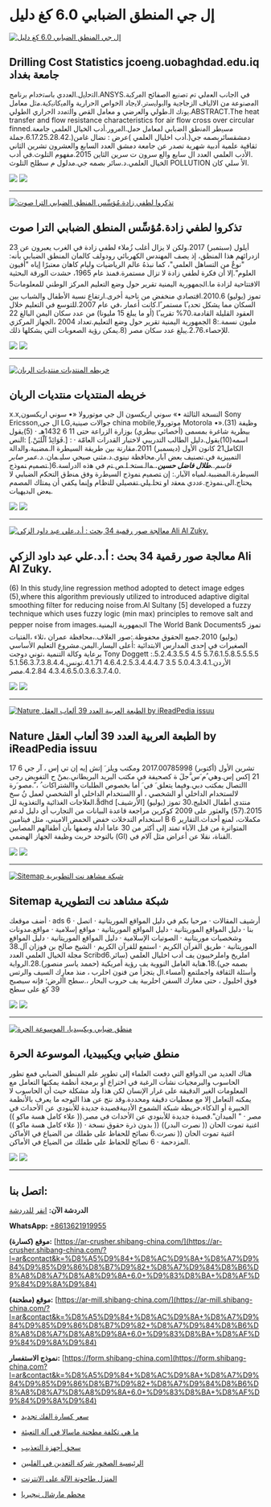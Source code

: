 # إل جي المنطق الضبابي 6.0 كغ دليل

<a href="https://swt.shibang-china.com/?l=ar&img&k=%D8%A5%D9%84+%D8%AC%D9%8A+%D8%A7%D9%84%D9%85%D9%86%D8%B7%D9%82+%D8%A7%D9%84%D8%B6%D8%A8%D8%A7%D8%A8%D9%8A+6.0+%D9%83%D8%BA+%D8%AF%D9%84%D9%8A%D9%84" target="_blank">![إل جي المنطق الضبابي 6.0 كغ دليل](http://static.shibang-china.com/all-800x300/147.jpg)</a>

## Drilling Cost Statistics jcoeng.uobaghdad.edu.iq جامعة بغداد
اﻟﺗﺣﻟﯾل.اﻟﻌددي ﺑﺎﺳﺗﺧدام ﺑرﻧﺎﻣﺞ.ANSYS.ﻓﻲ اﻟﺟﺎﻧب اﻟﻌﻣﻟﻲ ﺗم ﺗﺻﻧﯾﻊ اﻟﺻﻔﺎﺋﺢ اﻟﻣرﮐﺑﺔ اﻟﻣﺻﻧوﻋﺔ ﻣن اﻻﻟﯾﺎف اﻟزﺟﺎﺟﯾﺔ واﻟﺑوﻟﯾﺳﺗر.ﻻﯾﺟﺎد اﻟﺧواص اﻟﺣرارﯾﺔ واﻟﻣﯾﮐﺎﻧﯾﮐﯾﺔ.ﻣﺛل ﻣﻌﺎﻣل ﯾوﻧك اﻟ.طوﻟﻲ واﻟﻌرﺿﻲ و ﻣﻌﺎﻣل اﻟﻘص واﻟﺗﻣدد اﻟﺣراري اﻟطوﻟﻲ.ABSTRACT.The heat transfer and flow resistance characteristics for air flow cross over circular finned.ﻣﺳﯾطر اﻟﻣﻧطق اﻟﺿﺑﺎﺑﻲ ﻟﻣﻌﺎﻣل ﺣﻣل.اﻟﻣرور.أدب الخيال العلمي جامعة دمشقسائربصمه جي(.أدب اخليال العلمي )عرض : نضال غامن(.6.17.25.28.42.جملة ثقافية علمية أدبية شهرية تصدر عن جامعة دمشق العدد السابع والعشرون تشرين الثاني .الأدب العلمي العدد ال سابع والع سرون ت سرين الثاين 2015.مفهوم التلوث.في أدب الخيال العلمي.د.سائر بصمه جي.مدلول م سطلح التلوث POLLUTION الأ سلي كان.


<a href="https://whatsapp.shibangsoft.com/WhatsApp.php" target="_blank" title="WhatsApp">![](http://static.shibang-china.com/icon/whatsapp.png)</a> <a href="https://swt.shibang-china.com/?l=ar&icon&k=%D8%A5%D9%84+%D8%AC%D9%8A+%D8%A7%D9%84%D9%85%D9%86%D8%B7%D9%82+%D8%A7%D9%84%D8%B6%D8%A8%D8%A7%D8%A8%D9%8A+6.0+%D9%83%D8%BA+%D8%AF%D9%84%D9%8A%D9%84" target="_blank">![](http://static.shibang-china.com/icon/chat-ar.png)</a>

---

<a href="https://swt.shibang-china.com/?l=ar&img&k=%D8%A5%D9%84+%D8%AC%D9%8A+%D8%A7%D9%84%D9%85%D9%86%D8%B7%D9%82+%D8%A7%D9%84%D8%B6%D8%A8%D8%A7%D8%A8%D9%8A+6.0+%D9%83%D8%BA+%D8%AF%D9%84%D9%8A%D9%84" target="_blank">![تذكروا لطفي زادة.مُؤسِّس المنطق الضبابي الترا صوت](http://static.shibang-china.com/all-800x300/136.jpg)</a>

## تذكروا لطفي زادة.مُؤسِّس المنطق الضبابي الترا صوت
23 أيلول (سبتمبر) 2017.ولكن لا يزال أغلب زُملاء لطفي زادة في الغرب يعبرون عن ازدرائهم هذا المنطق، إذ يصف المهندس الكهربائي رودولف كالمان المنطق الضبابي بأنه: &quot;نوعٌ من التساهل العلمي&quot;، كما نبذهُ عالم الرياضيات وليام كاهان معتبرًا إياه &quot;أفيون العلوم&quot;.إلا أن فكرة لطفي زادة لا تزال مستمرة.فمنذ عام 1965، حشدت الورقة البحثية الافتتاحية لزادة ما.ﺍﳉﻤﻬﻮﺭﻳﺔ ﺍﻟﻴﻤﻨﻴﺔ ﺗﻘﺮﻳﺮ ﺣﻮﻝ ﻭﺿﻊ ﺍﻟﺘﻌﻠﻴﻢ المركز الوطني للمعلومات5 تموز (يوليو) 2010.6.ﺍﻗﺘﺼﺎﺩﻱ ﻣﻨﺨﻔﺾ ﻣﻦ ﻧﺎﺣﻴﺔ ﺃﺧﺮﻯ.ﺍﺭﺗﻔﺎﻉ ﻧﺴﺒﺔ ﺍﻷﻃﻔﺎﻝ ﻭﺍﻟﺸﺒﺎﺏ ﺑﻴﻦ ﺍﻟﺴﻜﺎﻥ ﻣﻤﺎ ﻳﺸﻜﻞ ﺗﺤﺪﻳﹰﺎ ﻣﺴﺘﻤﺮﹰﺍ.ﻛﺎﻧﺖ ﺃﻋﻤﺎﺭ ،ﻓﻲ ﻋﺎﻡ 2007.ﻟﻠﺘﻮﺳﻊ ﻓﻲ ﺍﻟﺘﻌﻠﻴﻢ ﺧﻼﻝ ﺍﻟﻌﻘﻮﺩ ﺍﻟﻘﻠﻴﻠﺔ ﺍﻟﻘﺎﺩﻣﺔ.70% ﺗﻘﺮﻳﺒﹰﺎ (ﺃﻭ ﻣﺎ ﻳﺒﻠﻎ 15 ﻣﻠﻴﻮﻧﺎ) ﻣﻦ ﻋﺪﺩ ﺳﻜﺎﻥ ﺍﻟﻴﻤﻦ ﺍﻟﺒﺎﻟﻎ 22 ﻣﻠﻴﻮﻥ ﻧﺴﻤﺔ.:8 ﺍﻟﺠﻤﻬﻮﺭﻳﺔ ﺍﻟﻴﻤﻨﻴﺔ ﺗﻘﺮﻳﺮ ﺣﻮﻝ ﻭﺿﻊ ﺍﻟﺘﻌﻠﻴﻢ.ﺗﻌﺪﺍﺩ 2004 ،ﺍﻟﺠﻬﺎﺯ ﺍﻟﻤﺮﻛﺰﻱ ﻟﻺﺣﺼﺎﺀ.2.76.ﻳﺒﻠﻎ ﻋﺪﺩ ﺳﻜﺎﻥ ﻣﺼﺮ (8.ﻳﻤﻜﻦ ﺭﺅﻳﺔ ﺍﻟﺼﻌﻮﺑﺎﺕ ﺍﻟﺘﻲ ﻳﺸﻜﻠﻬﺎ ﺫﻟﻚ.


<a href="https://whatsapp.shibangsoft.com/WhatsApp.php" target="_blank" title="WhatsApp">![](http://static.shibang-china.com/icon/whatsapp.png)</a> <a href="https://swt.shibang-china.com/?l=ar&icon&k=%D8%A5%D9%84+%D8%AC%D9%8A+%D8%A7%D9%84%D9%85%D9%86%D8%B7%D9%82+%D8%A7%D9%84%D8%B6%D8%A8%D8%A7%D8%A8%D9%8A+6.0+%D9%83%D8%BA+%D8%AF%D9%84%D9%8A%D9%84" target="_blank">![](http://static.shibang-china.com/icon/chat-ar.png)</a>

---

<a href="https://swt.shibang-china.com/?l=ar&img&k=%D8%A5%D9%84+%D8%AC%D9%8A+%D8%A7%D9%84%D9%85%D9%86%D8%B7%D9%82+%D8%A7%D9%84%D8%B6%D8%A8%D8%A7%D8%A8%D9%8A+6.0+%D9%83%D8%BA+%D8%AF%D9%84%D9%8A%D9%84" target="_blank">![خريطه المنتديات منتديات الربان](http://static.shibang-china.com/all-800x300/409.jpg)</a>

## خريطه المنتديات منتديات الربان
x.x,النسخة الثالثة •» سوني اريكسون ال جي موتورولا «• سوني اريكسون Sony Ericsson,ال جي LG,جوالات صينية china mobile,موتورولا Motorola •».(31) وظيفة بيطرية شاغرة بمسمى (أخصائي بيطري) بوزارة الزراعة حتى 11 6 1432هـ &middot; (5)يقول اسمه(10)يقول.دليل الطالب التدريبي لاختبار القدرات العامّة &middot; : [.فَوَائِدْ آلّلبَنْ.] :النص الكامل21 كانون الأول (ديسمبر) 2011.ﻣﻘﺎرﻧﺔ ﺑﻴﻦ ﻃﺮﻳﻘﺔ اﻟﺴﻴﻄﺮة اﻟ.ﻤﻀﺒﺒﺔ.واﻟﺪاﻟﺔ اﻟﺘﻤﻴﻴﺰﻳﺔ ﻓﻲ.ﺗﺼﻨﻴﻒ ﺑﻌﺾ ﺁﺑﺎر.ﻣﺤﺎﻓﻈﺔ ﻧﻴﻨﻮى.د.ﻣﺜﻨﻰ ﺻﺒﺤﻲ ﺳﻠﻴ.ﻤﺎن.*.د.ﻋﻤﺮ ﺻﺎﺑﺮ ﻗﺎﺳﻢ.**.ﻃﻼل ﻓﺎﺿﻞ ﺣﺴﻴﻦ.***.ﻤاﻟ.ﺴﺘﺨ.ﻠ.ﺺ.ﺘﻡ ﻓﻲ ﻫﺫﻩ ﺍﻟﺩﺭﺍﺴﺔ.6(.ﺘﺼﻤﻴﻡ ﻨﻤﻭﺫﺝ ﺍﻟﺴﻴﻁﺭﺓ.ﺍﻟﻤﻀﺒﺒﺔ.ﻟﻤﻴﺎﻩ ﺍﻵﺒﺎﺭ.: ﺇﻥ ﺘﺼﻤﻴﻡ ﻨﻤﻭﺫﺝ ﺍﻟﺴﻴﻁﺭﺓ ﻭﻓﻕ ﻤﻨﻁﻕ ﺍﻟﺘﺤﻜﻡ ﺍﻟﻀﺒﺎﺒﻲ ﻻ ﻴﺤﺘﺎﺝ.ﺍﻟﻰ.ﻨﻤﻭﺫﺝ.ﻋﺩﺩﻱ ﻤﻌﻘﺩ ﺍﻭ ﺘﺤﻠ.ﻴﻠﻲ.ﺘﻔﺼﻴﻠﻲ ﻟﻠﻨﻅﺎﻡ ﻭﺇﻨﻤﺎ ﻴﻜﻔﻲ ﺃﻥ ﻴﻤﺘﻠﻙ ﺍﻟﻤﺼﻤﻡ ﺒﻌﺽ ﺍﻟﺒﺩﻴﻬﻴﺎﺕ.


<a href="https://whatsapp.shibangsoft.com/WhatsApp.php" target="_blank" title="WhatsApp">![](http://static.shibang-china.com/icon/whatsapp.png)</a> <a href="https://swt.shibang-china.com/?l=ar&icon&k=%D8%A5%D9%84+%D8%AC%D9%8A+%D8%A7%D9%84%D9%85%D9%86%D8%B7%D9%82+%D8%A7%D9%84%D8%B6%D8%A8%D8%A7%D8%A8%D9%8A+6.0+%D9%83%D8%BA+%D8%AF%D9%84%D9%8A%D9%84" target="_blank">![](http://static.shibang-china.com/icon/chat-ar.png)</a>

---

<a href="https://swt.shibang-china.com/?l=ar&img&k=%D8%A5%D9%84+%D8%AC%D9%8A+%D8%A7%D9%84%D9%85%D9%86%D8%B7%D9%82+%D8%A7%D9%84%D8%B6%D8%A8%D8%A7%D8%A8%D9%8A+6.0+%D9%83%D8%BA+%D8%AF%D9%84%D9%8A%D9%84" target="_blank">![معالجة صور رقمية 34 بحث : أ.د.علي عبد داود الزكي Ali Al Zuky.](http://static.shibang-china.com/all-800x300/431.jpg)</a>

## معالجة صور رقمية 34 بحث : أ.د.علي عبد داود الزكي Ali Al Zuky.
(6) In this study,line regression method adopted to detect image edges (5),where this algorithm previously utilized to introduced adaptive digital smoothing filter for reducing noise from.Al Sultany [5] developed a fuzzy technique which uses fuzzy logic (min max) principles to remove salt and pepper noise from images.ﺍﳉﻤﻬﻮﺭﻳﺔ ﺍﻟﻴﻤﻨﻴﺔ The World Bank Documents5 تموز (يوليو) 2010.ﺟﻤﻴﻊ ﺍﻟﺤﻘﻮﻕ ﻣﺤﻔﻮﻇﺔ.:ﺻﻮﺭ ﺍﻟﻐﻼﻑ.،ﻣﺤﺎﻓﻈﺔ ﻋﻤﺮﺍﻥ ،ﺛﻼﺀ ،ﺍﻟﻔﺘﻴﺎﺕ ﺍﻟﺼﻐﻴﺮﺍﺕ ﻓﻲ ﺇﺣﺪﻯ ﺍﻟﻤﺪﺍﺭﺱ ﺍﻻﺑﺘﺪﺍﺋﻴﺔ :ﺃﻋﻠﻰ ﺍﻟﻴﺴﺎﺭ.ﺍﻟﻴﻤﻦ.ﻣﺸﺮﻭﻉ ﺍﻟﺘﻌﻠﻴﻢ ﺍﻷﺳﺎﺳﻲ ﺑﺮﻋﺎﻳﺔ ﻭﻛﺎﻟﺔ ﺍﻟﺘﻨﻤﻴﺔ ،ﺗﻮﻧﻲ ﺩﻭﺟﺖ Tony Doggett :.5.2.4.3.5.5 4.5 5.7.6.1.5.8.5.5.5.5 5.1.56.ﺍﻷﺭﺩﻥ.5.0.4.3.4.1 3.5 4.6.4.2.5.3.4.4.4.7 4.1.71.ﺗﻮﻧﺲ.3.7.3.8.4.4 4.3.4.6.5.0.3.6.3.7.4.0 4.2.84.ﻣﺼﺮ.


<a href="https://whatsapp.shibangsoft.com/WhatsApp.php" target="_blank" title="WhatsApp">![](http://static.shibang-china.com/icon/whatsapp.png)</a> <a href="https://swt.shibang-china.com/?l=ar&icon&k=%D8%A5%D9%84+%D8%AC%D9%8A+%D8%A7%D9%84%D9%85%D9%86%D8%B7%D9%82+%D8%A7%D9%84%D8%B6%D8%A8%D8%A7%D8%A8%D9%8A+6.0+%D9%83%D8%BA+%D8%AF%D9%84%D9%8A%D9%84" target="_blank">![](http://static.shibang-china.com/icon/chat-ar.png)</a>

---

<a href="https://swt.shibang-china.com/?l=ar&img&k=%D8%A5%D9%84+%D8%AC%D9%8A+%D8%A7%D9%84%D9%85%D9%86%D8%B7%D9%82+%D8%A7%D9%84%D8%B6%D8%A8%D8%A7%D8%A8%D9%8A+6.0+%D9%83%D8%BA+%D8%AF%D9%84%D9%8A%D9%84" target="_blank">![Nature الطبعة العربية العدد 39 ألعاب العقل by iReadPedia issuu](http://static.shibang-china.com/all-800x300/1344.jpg)</a>

## Nature الطبعة العربية العدد 39 ألعاب العقل by iReadPedia issuu
17 تشرين الأول (أكتوبر) 2017.00785998 ومكتب ويلز َ إتش إيه إن تي إس ، آر جي 6 21 إكس إس.وهي ُم َس َّجلَ ة كصحيفة في مكتب البريد البريطاني.بمنْ ح التفويض رجى االتصال بمكتب دبي.وفيما يتعلق َ في َ أما بخصوص الطلبات واالشتراكات ُ ، ّ.مصو َرة لالستخدام الداخلي أو الشخصي ، أو االستخدام الداخلي أو الشخصي لعمل نُ سخ َّ.العلاجات الغذائية والتغذوية للadhd [الأرشيف] منتدى أطفال الخليج.30 تموز (يوليو) 2015.(57) والعثور على 2009 كوكرين مراجعة قاعدة البيانات من التجارب أي دليل لدعم استخدام التدخلات خفض الحمض الاميني، مثل فيتامين B 6 مكملات، لمنع أحداث.التقارير المتواترة من قبل الآباء تمتد إلى أكثر من 30 عاما أدلة وصفها بأن أطفالهم المصابين بالتوحد خربت وظيفة الجهاز الهضمي (GI) القناة، نقلا عن أعراض مثل آلام في.


<a href="https://whatsapp.shibangsoft.com/WhatsApp.php" target="_blank" title="WhatsApp">![](http://static.shibang-china.com/icon/whatsapp.png)</a> <a href="https://swt.shibang-china.com/?l=ar&icon&k=%D8%A5%D9%84+%D8%AC%D9%8A+%D8%A7%D9%84%D9%85%D9%86%D8%B7%D9%82+%D8%A7%D9%84%D8%B6%D8%A8%D8%A7%D8%A8%D9%8A+6.0+%D9%83%D8%BA+%D8%AF%D9%84%D9%8A%D9%84" target="_blank">![](http://static.shibang-china.com/icon/chat-ar.png)</a>

---

<a href="https://swt.shibang-china.com/?l=ar&img&k=%D8%A5%D9%84+%D8%AC%D9%8A+%D8%A7%D9%84%D9%85%D9%86%D8%B7%D9%82+%D8%A7%D9%84%D8%B6%D8%A8%D8%A7%D8%A8%D9%8A+6.0+%D9%83%D8%BA+%D8%AF%D9%84%D9%8A%D9%84" target="_blank">![Sitemap شبكة مشاهد نت التطويرية](http://static.shibang-china.com/all-800x300/170.jpg)</a>

## Sitemap شبكة مشاهد نت التطويرية
أضف موقعك &middot; ads 6 &middot; أرشيف المقالات &middot; مرحبا بكم في دليل المواقع الموريتانية &middot; اتصل بنا &middot; دليل المواقع الموريتانية &middot; دليل المواقع الموريتانية &middot; مواقع إسلامية &middot; مواقع.مدونات وشخصيات موريتانية &middot; الصوتيات الإسلامية &middot; دليل المواقع الموريتانية &middot; دليل المواقع الموريتانية &middot; طريق القرآن الكريم &middot; استمع للقرآن الكريم &middot; الشيخ صالح بن فوزان آل.38 مجلة الخيال العلمي العدد Scribd6.املريخ واملرخييون يف أدب اخليال العلمي (سائر بصمه جي).18.هناية العامل النووية يف رؤية أمريكية (حممد ياسر منصور).28.الرواية وأسئلة الثقافة واجملتمع (أمساء.ال يتجزأ من فنون احلرب ، منذ معارك السيف والرتس فوق اخليول ، حتى معارك السفن احلربية يف حروب البحار ،.سطح األرض؛ فإنه سيصبح 39 كغ على سطح


<a href="https://whatsapp.shibangsoft.com/WhatsApp.php" target="_blank" title="WhatsApp">![](http://static.shibang-china.com/icon/whatsapp.png)</a> <a href="https://swt.shibang-china.com/?l=ar&icon&k=%D8%A5%D9%84+%D8%AC%D9%8A+%D8%A7%D9%84%D9%85%D9%86%D8%B7%D9%82+%D8%A7%D9%84%D8%B6%D8%A8%D8%A7%D8%A8%D9%8A+6.0+%D9%83%D8%BA+%D8%AF%D9%84%D9%8A%D9%84" target="_blank">![](http://static.shibang-china.com/icon/chat-ar.png)</a>

---

<a href="https://swt.shibang-china.com/?l=ar&img&k=%D8%A5%D9%84+%D8%AC%D9%8A+%D8%A7%D9%84%D9%85%D9%86%D8%B7%D9%82+%D8%A7%D9%84%D8%B6%D8%A8%D8%A7%D8%A8%D9%8A+6.0+%D9%83%D8%BA+%D8%AF%D9%84%D9%8A%D9%84" target="_blank">![منطق ضبابي ويكيبيديا، الموسوعة الحرة](http://static.shibang-china.com/all-800x300/213.jpg)</a>

## منطق ضبابي ويكيبيديا، الموسوعة الحرة
هناك العديد من الدوافع التي دفعت العلماء إلى تطوير علم المنطق الضبابي فمع تطور الحاسوب والبرمجيات نشأت الرغبة في اختراع أو برمجة أنظمة يمكنها التعامل مع المعلومات الغير الدقيقة على غرار الإنسان لكن هذا ولد مشكلة حيث أن الحاسوب لا يمكنه التعامل إلا مع معطيات دقيقة ومحددة.وقد نتج عن هذا التوجه ما يعرف بالأنظمة الخبيرة أو الذكاء.خريطة شبكة الشموخ الأدبيةقصيدة جديدة للأبنودي عن الأحداث في مصر &middot; &quot; الميدان&quot;.قصيدة جديدة للأبنودي عن الأحداث في مصر.(( علاء كامل هسة ماكو )) اغنية تموت الحان (( نصرت البدر)) (( بدون ذرة حقوق نسخة &middot; (( علاء كامل هسة ماكو )) اغنية تموت الحان (( نصرت.6 نصائح للحفاظ على طفلك من الضياع في الأماكن المزدحمة &middot; 6 نصائح للحفاظ على طفلك من الضياع في الأماكن.


<a href="https://whatsapp.shibangsoft.com/WhatsApp.php" target="_blank" title="WhatsApp">![](http://static.shibang-china.com/icon/whatsapp.png)</a> <a href="https://swt.shibang-china.com/?l=ar&icon&k=%D8%A5%D9%84+%D8%AC%D9%8A+%D8%A7%D9%84%D9%85%D9%86%D8%B7%D9%82+%D8%A7%D9%84%D8%B6%D8%A8%D8%A7%D8%A8%D9%8A+6.0+%D9%83%D8%BA+%D8%AF%D9%84%D9%8A%D9%84" target="_blank">![](http://static.shibang-china.com/icon/chat-ar.png)</a>

---
## اتصل بنا:

**الدردشة الآن:** [انقر للدردشة](https://swt.shibang-china.com?l=ar&contact&k=%D8%A5%D9%84+%D8%AC%D9%8A+%D8%A7%D9%84%D9%85%D9%86%D8%B7%D9%82+%D8%A7%D9%84%D8%B6%D8%A8%D8%A7%D8%A8%D9%8A+6.0+%D9%83%D8%BA+%D8%AF%D9%84%D9%8A%D9%84)

**WhatsApp:**  [+8613621919955](https://whatsapp.shibangsoft.com/WhatsApp.php)

**موقع (كسارة):** [https://ar-crusher.shibang-china.com/](https://ar-crusher.shibang-china.com/?l=ar&contact&k=%D8%A5%D9%84+%D8%AC%D9%8A+%D8%A7%D9%84%D9%85%D9%86%D8%B7%D9%82+%D8%A7%D9%84%D8%B6%D8%A8%D8%A7%D8%A8%D9%8A+6.0+%D9%83%D8%BA+%D8%AF%D9%84%D9%8A%D9%84)

**موقع (مطحنة):** [https://ar-mill.shibang-china.com/](https://ar-mill.shibang-china.com/?l=ar&contact&k=%D8%A5%D9%84+%D8%AC%D9%8A+%D8%A7%D9%84%D9%85%D9%86%D8%B7%D9%82+%D8%A7%D9%84%D8%B6%D8%A8%D8%A7%D8%A8%D9%8A+6.0+%D9%83%D8%BA+%D8%AF%D9%84%D9%8A%D9%84)

**نموذج الاستفسار:** [https://form.shibang-china.com](https://form.shibang-china.com?l=ar&contact&k=%D8%A5%D9%84+%D8%AC%D9%8A+%D8%A7%D9%84%D9%85%D9%86%D8%B7%D9%82+%D8%A7%D9%84%D8%B6%D8%A8%D8%A7%D8%A8%D9%8A+6.0+%D9%83%D8%BA+%D8%AF%D9%84%D9%8A%D9%84)

* [سعر كسارة الفك تجديد](../26/%D8%B3%D8%B9%D8%B1%20%D9%83%D8%B3%D8%A7%D8%B1%D8%A9%20%D8%A7%D9%84%D9%81%D9%83%20%D8%AA%D8%AC%D8%AF%D9%8A%D8%AF.md)

* [ما هي تكلفة مطحنة ماسالا في آلة التعبئة](../27/%D9%85%D8%A7%20%D9%87%D9%8A%20%D8%AA%D9%83%D9%84%D9%81%D8%A9%20%D9%85%D8%B7%D8%AD%D9%86%D8%A9%20%D9%85%D8%A7%D8%B3%D8%A7%D9%84%D8%A7%20%D9%81%D9%8A%20%D8%A2%D9%84%D8%A9%20%D8%A7%D9%84%D8%AA%D8%B9%D8%A8%D8%A6%D8%A9.md)

* [سحق أجهزة التعذيب](../26/%D8%B3%D8%AD%D9%82%20%D8%A3%D8%AC%D9%87%D8%B2%D8%A9%20%D8%A7%D9%84%D8%AA%D8%B9%D8%B0%D9%8A%D8%A8.md)

* [الرئيسية الصخور شركة التعدين في الفلبين](../30/%D8%A7%D9%84%D8%B1%D8%A6%D9%8A%D8%B3%D9%8A%D8%A9%20%D8%A7%D9%84%D8%B5%D8%AE%D9%88%D8%B1%20%D8%B4%D8%B1%D9%83%D8%A9%20%D8%A7%D9%84%D8%AA%D8%B9%D8%AF%D9%8A%D9%86%20%D9%81%D9%8A%20%D8%A7%D9%84%D9%81%D9%84%D8%A8%D9%8A%D9%86.md)

* [المنزل طاحونة الآلة على الانترنت](../26/%D8%A7%D9%84%D9%85%D9%86%D8%B2%D9%84%20%D8%B7%D8%A7%D8%AD%D9%88%D9%86%D8%A9%20%D8%A7%D9%84%D8%A2%D9%84%D8%A9%20%D8%B9%D9%84%D9%89%20%D8%A7%D9%84%D8%A7%D9%86%D8%AA%D8%B1%D9%86%D8%AA.md)

* [محطم مارشال نيجيريا](../26/%D9%85%D8%AD%D8%B7%D9%85%20%D9%85%D8%A7%D8%B1%D8%B4%D8%A7%D9%84%20%D9%86%D9%8A%D8%AC%D9%8A%D8%B1%D9%8A%D8%A7.md)